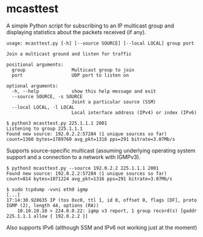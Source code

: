 # mcasttest
A simple Python script for subscribing to an IP multicast group and displaying statistics about the packets received (if any).

    usage: mcasttest.py [-h] [--source SOURCE] [--local LOCAL] group port
    
    Join a multicast ground and listen for traffic
    
    positional arguments:
      group                 Multicast group to join
      port                  UDP port to listen on
    
    optional arguments:
      -h, --help            show this help message and exit
      --source SOURCE, -s SOURCE
                            Joint a particular source (SSM)
      --local LOCAL, -l LOCAL
                            Local interface address (IPv4) or index (IPv6)

    $ python3 mcasttest.py 225.1.1.1 2001
    Listening to group 225.1.1.1
    Found new source: 192.0.2.2:57284 (1 unique sources so far)
    count=1360 bytes=1789760 avg_pkt=1316 pps=291 bitrate=3.07Mb/s

Supports source-specific multicast (assuming underlying operating system support and a connection to a network with IGMPv3). 

    $ python3 mcasttest.py --source 192.0.2.2 225.1.1.1 2001
    Found new source: 192.0.2.2:57284 (1 unique sources so far)
    count=814 bytes=1071224 avg_pkt=1316 pps=291 bitrate=3.07Mb/s
    
    $ sudo tcpdump -vvni eth0 igmp
    [...]
    17:14:30.928635 IP (tos 0xc0, ttl 1, id 0, offset 0, flags [DF], proto IGMP (2), length 44, options (RA))
        10.10.10.10 > 224.0.0.22: igmp v3 report, 1 group record(s) [gaddr 225.1.1.1 allow { 192.0.2.2 }]

Also supports IPv6 (although SSM and IPv6 not working just at the moment)
